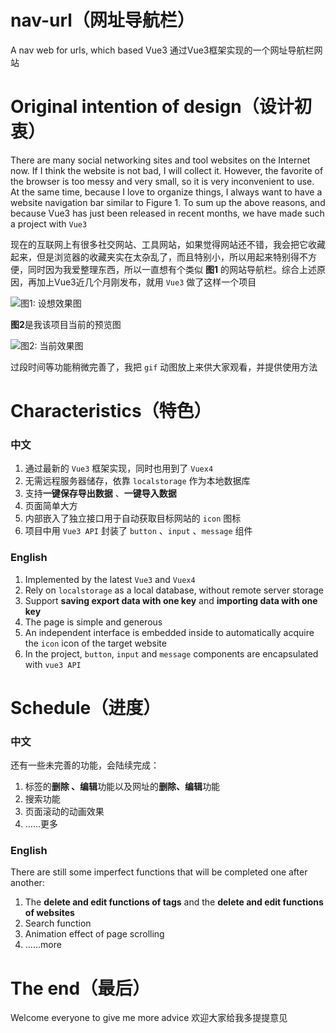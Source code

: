 # nav-url（网址导航栏）
A nav web for urls, which based Vue3
通过Vue3框架实现的一个网址导航栏网站

# Original intention of design（设计初衷）

There are many social networking sites and tool websites on the Internet now. If I think the website is not bad, I will collect it. However, the favorite of the browser is too messy and very small, so it is very inconvenient to use. At the same time, because I love to organize things, I always want to have a website navigation bar similar to Figure 1. To sum up the above reasons, and because Vue3 has just been released in recent months, we have made such a project with `Vue3`

现在的互联网上有很多社交网站、工具网站，如果觉得网站还不错，我会把它收藏起来，但是浏览器的收藏夹实在太杂乱了，而且特别小，所以用起来特别得不方便，同时因为我爱整理东西，所以一直想有个类似 **图1** 的网站导航栏。综合上述原因，再加上Vue3近几个月刚发布，就用 `Vue3` 做了这样一个项目

![图1: 设想效果图](https://github.com/Lpyexplore/myImgs/blob/master/nav-url/origin.png)


**图2**是我该项目当前的预览图

![图2: 当前效果图](https://github.com/Lpyexplore/myImgs/blob/master/nav-url/current.png)



过段时间等功能稍微完善了，我把 `gif` 动图放上来供大家观看，并提供使用方法

# Characteristics（特色）

### 中文

1. 通过最新的 `Vue3` 框架实现，同时也用到了 `Vuex4`
2. 无需远程服务器储存，依靠 `localstorage` 作为本地数据库
3. 支持**一键保存导出数据** 、**一键导入数据**
4. 页面简单大方
5. 内部嵌入了独立接口用于自动获取目标网站的 `icon` 图标
6. 项目中用 `Vue3 API` 封装了 `button` 、`input` 、`message` 组件 

### English
1. Implemented by the latest `Vue3` and `Vuex4`
2. Rely on `localstorage` as a local database,  without remote server storage
3. Support **saving export data with one key** and **importing data with one key**
4. The page is simple and generous
5. An independent interface is embedded inside to automatically acquire the `icon` icon of the target website
6. In the project, `button`, `input` and `message` components are encapsulated with `vue3 API`

# Schedule（进度）

### 中文

还有一些未完善的功能，会陆续完成：
1. 标签的**删除 、编辑**功能以及网址的**删除、编辑**功能
2. 搜索功能
3. 页面滚动的动画效果 
4. ……更多

### English
There are still some imperfect functions that will be completed one after another:
1. The **delete and edit functions of tags** and the **delete and edit functions of websites**
2. Search function
3. Animation effect of page scrolling
4. ……more


# The end（最后）

Welcome everyone to give me more advice
欢迎大家给我多提提意见